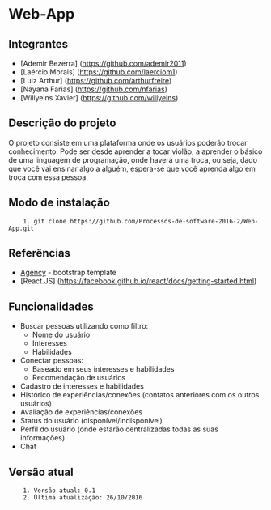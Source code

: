 Web-App
=================

Integrantes
-----------------

- [Ademir Bezerra] (https://github.com/ademir2011)
- [Laércio Morais] (https://github.com/laerciom1)
- [Luiz Arthur] (https://github.com/arthurfreire)
- [Nayana Farias] (https://github.com/nfarias)
- [Willyelns Xavier] (https://github.com/willyelns)


Descrição do projeto
-----------------

O projeto consiste em uma plataforma onde os usuários poderão trocar conhecimento. Pode ser desde aprender a tocar violão, a aprender o básico de uma linguagem de programação, onde haverá uma troca, ou seja, dado que você vai ensinar algo a alguém, espera-se que você aprenda algo em troca com essa pessoa.


Modo de instalação
-----------------

```
    1. git clone https://github.com/Processos-de-software-2016-2/Web-App.git
```


Referências
----------------

* [Agency](https://startbootstrap.com/template-overviews/agency/) - bootstrap template
* [React.JS] (https://facebook.github.io/react/docs/getting-started.html)


Funcionalidades
-----------------

* Buscar pessoas utilizando como filtro:
	* Nome do usuário
	* Interesses
	* Habilidades
* Conectar pessoas:
	* Baseado em seus interesses e habilidades
	* Recomendação de usuários
* Cadastro de interesses e habilidades
* Histórico de experiências/conexões (contatos anteriores com os outros usuários)
* Avaliação de experiências/conexões
* Status do usuário (disponível/indisponível)
* Perfil do usuário (onde estarão centralizadas todas as suas informações)
* Chat


Versão atual
-----------------

```
    1. Versão atual: 0.1
    2. Última atualização: 26/10/2016
```
